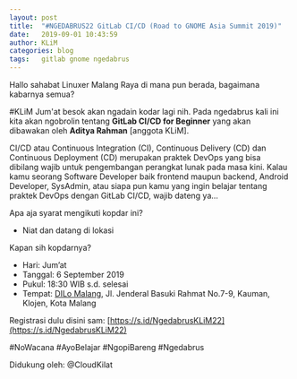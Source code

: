 ```yaml
---
layout: post
title:  "#NGEDABRUS22 GitLab CI/CD (Road to GNOME Asia Summit 2019)"
date:   2019-09-01 10:43:59
author: KLiM
categories: blog
tags:	gitlab gnome ngedabrus
---
```


Hallo sahabat Linuxer Malang Raya di mana pun berada, bagaimana kabarnya semua?

\#KLiM Jum'at besok akan ngadain kodar lagi nih. Pada ngedabrus kali ini kita akan ngobrolin tentang **GitLab CI/CD for Beginner** yang akan dibawakan oleh **Aditya Rahman**  [anggota KLiM].

CI/CD atau Continuous Integration (CI), Continuous Delivery (CD) dan Continuous Deployment (CD) merupakan praktek DevOps yang bisa dibilang wajib untuk pengembangan perangkat lunak pada masa kini. Kalau kamu seorang Software Developer baik frontend maupun backend, Android Developer, SysAdmin, atau siapa pun kamu yang ingin belajar tentang praktek DevOps dengan GitLab CI/CD, wajib dateng ya...

Apa aja syarat mengikuti kopdar ini?
- Niat dan datang di lokasi

Kapan sih kopdarnya?
- Hari: Jum’at
- Tanggal: 6 September 2019
- Pukul: 18:30 WIB s.d. selesai
- Tempat:  [DILo Malang](http://dilo.id/malang), Jl. Jenderal Basuki Rahmat No.7-9, Kauman, Klojen, Kota Malang

Registrasi dulu disini sam: [https://s.id/NgedabrusKLiM22](https://s.id/NgedabrusKLiM22)

\#NoWacana #AyoBelajar #NgopiBareng #Ngedabrus

Didukung oleh:
@CloudKilat

